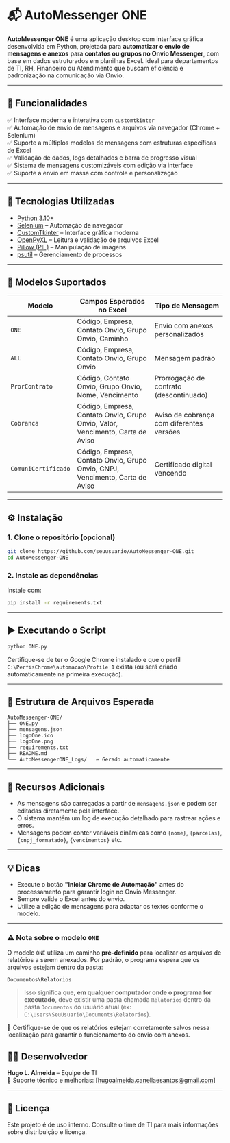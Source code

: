 
# 📬 AutoMessenger ONE

**AutoMessenger ONE** é uma aplicação desktop com interface gráfica desenvolvida em Python, projetada para **automatizar o envio de mensagens e anexos** para **contatos ou grupos no Onvio Messenger**, com base em dados estruturados em planilhas Excel. Ideal para departamentos de TI, RH, Financeiro ou Atendimento que buscam eficiência e padronização na comunicação via Onvio.

---

## 🧠 Funcionalidades

✅ Interface moderna e interativa com `customtkinter`  
✅ Automação de envio de mensagens e arquivos via navegador (Chrome + Selenium)  
✅ Suporte a múltiplos modelos de mensagens com estruturas específicas de Excel  
✅ Validação de dados, logs detalhados e barra de progresso visual  
✅ Sistema de mensagens customizáveis com edição via interface  
✅ Suporte a envio em massa com controle e personalização

---

## 🧰 Tecnologias Utilizadas

- [Python 3.10+](https://www.python.org/)
- [Selenium](https://selenium.dev/) – Automação de navegador
- [CustomTkinter](https://github.com/TomSchimansky/CustomTkinter) – Interface gráfica moderna
- [OpenPyXL](https://openpyxl.readthedocs.io/) – Leitura e validação de arquivos Excel
- [Pillow (PIL)](https://pillow.readthedocs.io/) – Manipulação de imagens
- [psutil](https://pypi.org/project/psutil/) – Gerenciamento de processos

---

## 📁 Modelos Suportados

| Modelo             | Campos Esperados no Excel                                                        | Tipo de Mensagem                          |
|--------------------|----------------------------------------------------------------------------------|-------------------------------------------|
| `ONE`              | Código, Empresa, Contato Onvio, Grupo Onvio, Caminho                             | Envio com anexos personalizados           |
| `ALL`              | Código, Empresa, Contato Onvio, Grupo Onvio                                      | Mensagem padrão                           |
| `ProrContrato`     | Código, Contato Onvio, Grupo Onvio, Nome, Vencimento                             | Prorrogação de contrato (descontinuado)   |
| `Cobranca`         | Código, Empresa, Contato Onvio, Grupo Onvio, Valor, Vencimento, Carta de Aviso   | Aviso de cobrança com diferentes versões  |
| `ComuniCertificado`| Código, Empresa, Contato Onvio, Grupo Onvio, CNPJ, Vencimento, Carta de Aviso    | Certificado digital vencendo              |

---

## ⚙️ Instalação

### 1. Clone o repositório (opcional)
```bash
git clone https://github.com/seuusuario/AutoMessenger-ONE.git
cd AutoMessenger-ONE
```

### 2. Instale as dependências

Instale com:

```bash
pip install -r requirements.txt
```

---

## ▶️ Executando o Script

```bash
python ONE.py
```

Certifique-se de ter o Google Chrome instalado e que o perfil `C:\PerfisChrome\automacao\Profile 1` exista (ou será criado automaticamente na primeira execução).

---

## 📂 Estrutura de Arquivos Esperada

```
AutoMessenger-ONE/
├── ONE.py
├── mensagens.json
├── logoOne.ico
├── logoOne.png
├── requirements.txt
├── README.md
└── AutoMessengerONE_Logs/   ← Gerado automaticamente
```

---

## 🧩 Recursos Adicionais

- As mensagens são carregadas a partir de `mensagens.json` e podem ser editadas diretamente pela interface.
- O sistema mantém um log de execução detalhado para rastrear ações e erros.
- Mensagens podem conter variáveis dinâmicas como `{nome}`, `{parcelas}`, `{cnpj_formatado}`, `{vencimentos}` etc.

---

## 💡 Dicas

- Execute o botão **"Iniciar Chrome de Automação"** antes do processamento para garantir login no Onvio Messenger.
- Sempre valide o Excel antes do envio.
- Utilize a edição de mensagens para adaptar os textos conforme o modelo.

---


### ⚠️ Nota sobre o modelo `ONE`

O modelo `ONE` utiliza um caminho **pré-definido** para localizar os arquivos de relatórios a serem anexados. Por padrão, o programa espera que os arquivos estejam dentro da pasta:

```
Documentos\Relatorios
```

> Isso significa que, **em qualquer computador onde o programa for executado**, deve existir uma pasta chamada `Relatorios` dentro da pasta `Documentos` do usuário atual (ex: `C:\Users\SeuUsuario\Documents\Relatorios`).

📌 Certifique-se de que os relatórios estejam corretamente salvos nessa localização para garantir o funcionamento do envio com anexos.


## 👨‍💻 Desenvolvedor

**Hugo L. Almeida** – Equipe de TI  
🔧 Suporte técnico e melhorias: [hugoalmeida.canellaesantos@gmail.com]

---

## 📝 Licença

Este projeto é de uso interno. Consulte o time de TI para mais informações sobre distribuição e licença.
